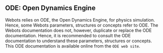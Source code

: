 ## ODE: Open Dynamics Engine

Webots relies on ODE, the Open Dynamics Engine, for physics simulation. Hence,
some Webots parameters, structures or concepts refer to ODE. The Webots
documentation does not, however, duplicate or replace the ODE documentation.
Hence, it is recommended to consult the ODE documentation to understand these
parameters, structures or concepts. This ODE documentation is available online
from the `ODE web site`.

